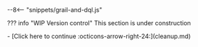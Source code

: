 --8<-- "snippets/grail-and-dql.js"

??? info "WIP Version control"
    This section is under construction

<div class="grid cards" markdown>
- [Click here to continue :octicons-arrow-right-24:](cleanup.md)
</div>
